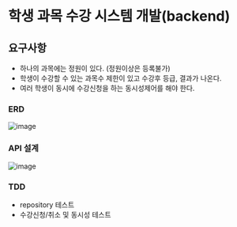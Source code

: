 # 학생 과목 수강 시스템 개발(backend)

## 요구사항
- 하나의 과목에는 정원이 있다. (정원이상은 등록불가) <br>
- 학생이 수강할 수 있는 과목수 제한이 있고 수강후 등급, 결과가 나온다. <br>
- 여러 학생이 동시에 수강신청을 하는 동시성제어를 해야 한다. <br>

### ERD
![image](https://github.com/MyoungSoo7/tdd-start/assets/13523622/8f8eabd5-97f7-456e-9bba-7f278dc0baef)



### API 설계
![image](https://github.com/MyoungSoo7/tdd-start/assets/13523622/9e7f02d9-afc2-46a8-a045-7b22d510f87e)

### TDD
- repository 테스트
- 수강신청/취소 및 동시성 테스트
<!--
## 개발순서
데이터모델링<br>
### ERD
![image](https://github.com/MyoungSoo7/tdd-start/assets/13523622/70375533-4cf6-4791-bfbf-f4ab8adacb83)
![image](https://github.com/MyoungSoo7/tdd-start/assets/13523622/84b4541b-ef29-43af-ad0e-7d72772dc70f)
-- 요구사항 정의서<br>
-- ![image](https://github.com/MyoungSoo7/tdd-start/assets/13523622/6ce52a32-52c4-414d-9a1a-87787f750103)
-- 객체정의서 <br>
-- ![image](https://github.com/MyoungSoo7/tdd-start/assets/13523622/8cc477c6-a62f-4b50-9748-d6805eb084f8)
-- ![image](https://github.com/MyoungSoo7/tdd-start/assets/13523622/8d88e39e-5d13-40fc-99b3-b5976306c4e8)

-->
